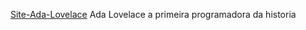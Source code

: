 <a href = "https://vgd15.github.io/Site-Ada-Lovelace/">Site-Ada-Lovelace</a>
Ada Lovelace a primeira programadora da historia
